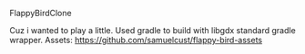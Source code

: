 FlappyBirdClone </p>
Cuz i wanted to play a little.
Used gradle to build with libgdx standard gradle wrapper.
Assets: https://github.com/samuelcust/flappy-bird-assets
